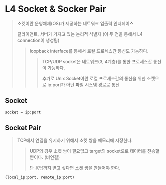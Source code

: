 # L4 Socket & Socker Pair

> 소켓이란 운영체제(OS)가 제공하는 네트워크 입출력 인터페이스
>
> 클라이언트, 서버가 가지고 있는 논리적 식별자 (이 두 점을 통해서 L4 connection이 생성됨)
>
> > loopback interface를 통해서 로컬 프로세스간 통신도 가능하다.
> >
> > > TCP/UDP socket은 네트워크(3, 4계층)를 통한 프로세스간 통신이 가능하다.
> > >
> > > 추가로 Unix Socket이란 로컬 프로세스간의 통신을 위한 소켓으로 ip:port가 아닌 파일 시스템 경로로 통신

## Socket

```sh
socket = ip:port
```

## Socket Pair

> TCP에서 연결을 유지하기 위해서 소켓 쌍을 메모리에 저장한다.
>
> > UDP의 경우 소켓 쌍이 필요없고 target의 socket으로 데이터를 전송할 뿐이다. (비연결)
> >
> > 단 응답까지 받고 싶다면 소켓 쌍을 만들어야 한다.

```ts
(local_ip:port, remote_ip:port)
```
